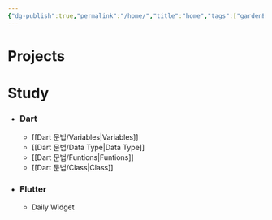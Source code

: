 ```yaml
---
{"dg-publish":true,"permalink":"/home/","title":"home","tags":["gardenEntry"]}
---
```


# Projects

# Study
- ### Dart
  * [[Dart 문법/Variables\|Variables]]
  * [[Dart 문법/Data Type\|Data Type]]
  * [[Dart 문법/Funtions\|Funtions]]
  * [[Dart 문법/Class\|Class]]

- ### Flutter
	- Daily Widget